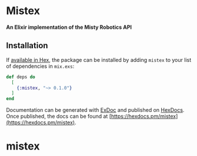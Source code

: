 # Mistex

**An Elixir implementation of the Misty Robotics API**

## Installation

If [available in Hex](https://hex.pm/docs/publish), the package can be installed
by adding `mistex` to your list of dependencies in `mix.exs`:

```elixir
def deps do
  [
    {:mistex, "~> 0.1.0"}
  ]
end
```

Documentation can be generated with [ExDoc](https://github.com/elixir-lang/ex_doc)
and published on [HexDocs](https://hexdocs.pm). Once published, the docs can
be found at [https://hexdocs.pm/mistex](https://hexdocs.pm/mistex).

# mistex
